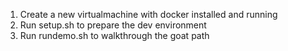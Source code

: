 1. Create a new virtualmachine with docker installed and running
2. Run setup.sh to prepare the dev environment
3. Run rundemo.sh to walkthrough the goat path
